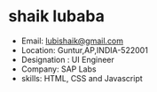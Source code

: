 # shaik lubaba

- Email: lubishaik@gmail.com
- Location: Guntur,AP,INDIA-522001
- Designation : UI Engineer
- Company: SAP Labs
- skills: HTML,  CSS and Javascript
